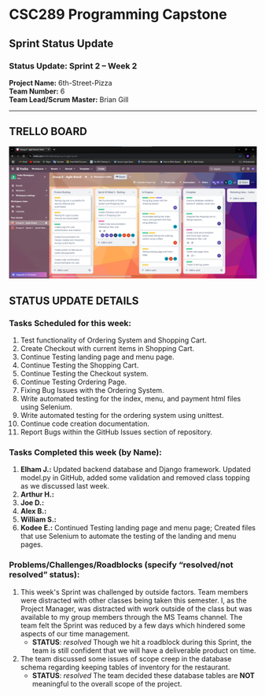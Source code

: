 # CSC289 Programming Capstone
## Sprint Status Update

### Status Update: Sprint 2 – Week 2

**Project Name:** 6th-Street-Pizza  
**Team Number:** 6   
**Team Lead/Scrum Master:** Brian Gill  

---

## TRELLO BOARD
![Trello Board Screenshot](https://github.com/bjgill33/6th-Street-Pizza/blob/gill-working_branch/Group_6-Sprint_Status_Updates/Group_6-Agile_Sprint_2_Week_2.png)

## STATUS UPDATE DETAILS

### Tasks Scheduled for this week:
1. Test functionality of Ordering System and Shopping Cart.
2. Create Checkout with current items in Shopping Cart.
3. Continue Testing landing page and menu page.
4. Continue Testing the Shopping Cart.
5. Continue Testing the Checkout system.
6. Continue Testing Ordering Page.
7. Fixing Bug Issues with the Ordering System.
8. Write automated testing for the index, menu, and payment html files using Selenium.
9. Write automated testing for the ordering system using unittest.
10. Continue code creation documentation.
11. Report Bugs within the GitHub Issues section of repository.

### Tasks Completed this week (by Name):
1. **Elham J.:** Updated backend database and Django framework.  Updated model.py in GitHub, added some validation and removed class topping as we discussed last week.
2. **Arthur H.:** 
3. **Joe D.:** 
4. **Alex B.:** 
5. **William S.:** 
6. **Kodee E.:** Continued Testing landing page and menu page; Created files that use Selenium to automate the testing of the landing and menu pages. 
   
### Problems/Challenges/Roadblocks (specify “resolved/not resolved” status):
1. This week's Sprint was challenged by outside factors.  Team members were distracted with other classes being taken this semester. I, as the Project Manager, was distracted with work outside of the class but was available to my group members through the MS Teams channel.  The team felt the Sprint was reduced by a few days which hindered some aspects of our time management.
   + **STATUS**: *resolved* Though we hit a roadblock during this Sprint, the team is still confident that we will have a deliverable product on time.
2. The team discussed some issues of scope creep in the database schema regarding keeping tables of inventory for the restaurant.
   + **STATUS**: *resolved* The team decided these database tables are **NOT** meaningful to the overall scope of the project.
